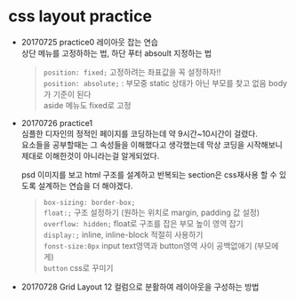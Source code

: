 # css layout practice

* 20170725 practice0
  레이아웃 잡는 연습  
  상단 메뉴를 고정하하는 법, 하단 푸터 absoult 지정하는 법

  > `position: fixed;` 고정하려는 좌표값을 꼭 설정하자!!  
  > `position: absolute;` : 부모중 static 상태가 아닌 부모를 찾고 없음 body가 기준이 된다  
  > aside 메뉴도 fixed로 고정 


* 20170726 practice1  
  심플한 디자인의 정적인 페이지를 코딩하는데 약 9시간~10시간이 걸렸다.  
  요소들을 공부할때는 그 속성들을 이해했다고 생각했는데 막상 코딩을 시작해보니 제대로 이해한것이 아니라는걸 알게되었다.  

  psd 이미지를 보고 html 구조를 설계하고 반복되는 section은 css재사용 할 수 있도록 설계하는 연습을 더 해야겠다.

  > `box-sizing: border-box;`   
  > `float:;` 구조 설정하기 (원하는 위치로 margin, padding 값 설정)  
  > `overflow: hidden;` float로 구조를 잡은 부모 높이 영역 잡기   
  > `display:;` inline, inline-block 적절히 사용하기  
  > `fonst-size:0px` input text영역과 button영역 사이 공백없애기      (부모에게)  
  > `button` css로 꾸미기  

* 20170728 Grid Layout
  12 컬럼으로 분활하여 레이아웃을 구성하는 방법
  


  




